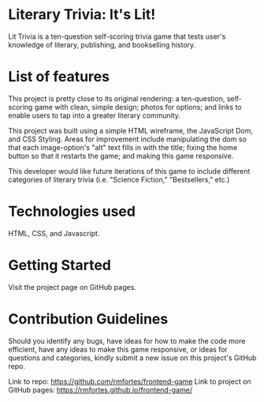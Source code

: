 # Literary Trivia: It's Lit! 

Lit Trivia is a ten-question self-scoring trivia game that tests user's knowledge of literary, publishing, and bookselling history. 

# List of features

This project is pretty close to its original rendering: a ten-question, self-scoring game with clean, simple design; photos for options; and links to enable users to tap into a greater literary community. 

This project was built using a simple HTML wireframe, the JavaScript Dom, and CSS Styling. Areas for improvement include manipulating the dom so that each image-option's "alt" text fills in with the title; fixing the home button so that it restarts the game; and making this game responsive.

This developer would like future iterations of this game to include different categories of literary trivia (i.e. "Science Fiction," "Bestsellers," etc.)

# Technologies used 

HTML, CSS, and Javascript. 

# Getting Started 

Visit the project page on GitHub pages. 

# Contribution Guidelines 

Should you identify any bugs, have ideas for how to make the code more efficient, have any ideas to make this game responsive, or ideas for questions and categories, kindly submit a new issue on this project's GitHub repo. 

Link to repo: https://github.com/rmfortes/frontend-game
Link to project on GitHub pages: https://rmfortes.github.io/frontend-game/
